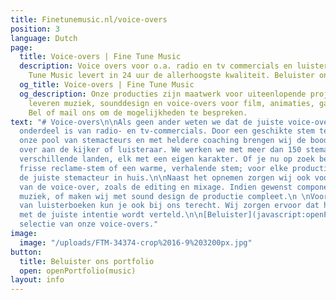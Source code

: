 ```yaml
---
title: Finetunemusic.nl/voice-overs
position: 3
language: Dutch
page:
  title: Voice-overs | Fine Tune Music
  description: Voice overs voor o.a. radio en tv commercials en luisterboeken. Fine
    Tune Music levert in 24 uur de allerhoogste kwaliteit. Beluister ons Portfolio.
  og_title: Voice-overs | Fine Tune Music
  og_description: Onze producties zijn maatwerk voor uiteenlopende projecten. Wij
    leveren muziek, sounddesign en voice-overs voor film, animaties, games en reclames.
    Bel of mail ons om de mogelijkheden te bespreken.
text: "# Voice-overs\n\nAls geen ander weten we dat de juiste voice-over een belangrijk
  onderdeel is van radio- en tv-commercials. Door een geschikte stem te kiezen uit
  onze pool van stemacteurs en met heldere coaching brengen wij de boodschap effectief
  over aan de kijker of luisteraar. We werken we met meer dan 150 stemacteurs uit
  verschillende landen, elk met een eigen karakter. Of je nu op zoek bent naar een
  frisse reclame-stem of een warme, verhalende stem; voor elke productie halen wij
  de juiste stemacteur in huis.\n\nNaast het opnemen zorgen wij ook voor de audio-nabewerking
  van de voice-over, zoals de editing en mixage. Indien gewenst componeren wij passende
  muziek, of maken wij met sound design de productie compleet.\n \nVoor het inspreken
  van luisterboeken kun je ook bij ons terecht. Wij zorgen ervoor dat het verhaal
  met de juiste intentie wordt verteld.\n\n[Beluister](javascript:openPortfolio('tab-2b'))&nbsp;een
  selectie van onze voice-overs."
image:
  image: "/uploads/FTM-34374-crop%2016-9%203200px.jpg"
button:
  title: Beluister ons portfolio
  open: openPortfolio(music)
layout: info
---
```


